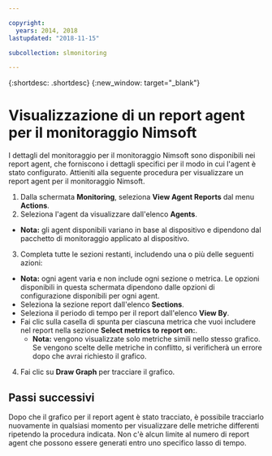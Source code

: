 ```yaml
---

copyright:
  years: 2014, 2018
lastupdated: "2018-11-15"

subcollection: slmonitoring

---
```


{:shortdesc: .shortdesc}
{:new_window: target="_blank"}

# Visualizzazione di un report agent per il monitoraggio Nimsoft

I dettagli del monitoraggio per il monitoraggio Nimsoft sono disponibili nei report agent, che forniscono i dettagli specifici per il modo in cui l'agent è stato configurato. Attieniti alla seguente procedura per visualizzare un report agent per il monitoraggio Nimsoft.

1. Dalla schermata **Monitoring**, seleziona **View Agent Reports** dal menu **Actions**.
2. Seleziona l'agent da visualizzare dall'elenco **Agents**.
  * **Nota:** gli agent disponibili variano in base al dispositivo e dipendono dal pacchetto di monitoraggio applicato al dispositivo.
3. Completa tutte le sezioni restanti, includendo una o più delle seguenti azioni:
  * **Nota:** ogni agent varia e non include ogni sezione o metrica. Le opzioni disponibili in questa schermata dipendono dalle opzioni di configurazione disponibili per ogni agent.
  * Seleziona la sezione report dall'elenco **Sections**.
  * Seleziona il periodo di tempo per il report dall'elenco **View By**.
  * Fai clic sulla casella di spunta per ciascuna metrica che vuoi includere nel report nella sezione **Select metrics to report on:**.
    * **Nota:** vengono visualizzate solo metriche simili nello stesso grafico. Se vengono scelte delle metriche in conflitto, si verificherà un errore dopo che avrai richiesto il grafico.
4. Fai clic su **Draw Graph** per tracciare il grafico.

## Passi successivi

Dopo che il grafico per il report agent è stato tracciato, è possibile tracciarlo nuovamente in qualsiasi momento per visualizzare delle metriche differenti ripetendo la procedura indicata. Non c'è alcun limite al numero di report agent che possono essere generati entro uno specifico lasso di tempo. 
